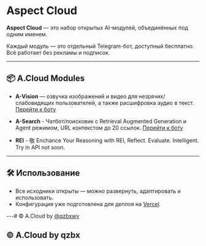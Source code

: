 # Aspect Cloud

**Aspect Cloud** — это набор открытых AI-модулей, объединённых под одним именем.

Каждый модуль — это отдельный Telegram-бот, доступный бесплатно. Всё работает без рекламы и подписок.

---

## 📦 A.Cloud Modules

- **A-Vision** — озвучка изображений и видео для незрячих/слабовидящих пользователей, а также расшифровка аудио в текст. [Перейти к боту](https://t.me/aspectvisionbot)
  
- **A-Search** - Чатбот/поисковик с Retrieval Augmented Generation и Agent режимом, URL контекстом до 20 ссылок. [Перейти к боту](https://t.me/aspectsearchbot)

- **REI** -  敬 Enchance Your Reasoning with REI, Reflect. Evaluate. Intelligent. Try in API not soon.
---

## 🛠 Использование

- Все исходники открыты — можно развернуть, адаптировать и использовать.
- Конфигурация уже подготовлена для деплоя на [Vercel](https://vercel.com).

---# © A.Cloud by [@qzbxwv](https://github.com/qzbxwv)


## © A.Cloud by qzbx 
